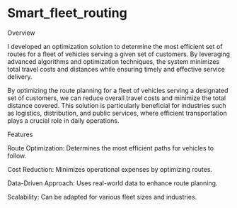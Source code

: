 # Smart_fleet_routing
Overview

I developed an optimization solution to determine the most efficient set of routes for a fleet of vehicles serving a given set of customers. By leveraging advanced algorithms and optimization techniques, the system minimizes total travel costs and distances while ensuring timely and effective service delivery.

By optimizing the route planning for a fleet of vehicles serving a designated set of customers, we can reduce overall travel costs and minimize the total distance covered. This solution is particularly beneficial for industries such as logistics, distribution, and public services, where efficient transportation plays a crucial role in daily operations.

Features

Route Optimization: Determines the most efficient paths for vehicles to follow.

Cost Reduction: Minimizes operational expenses by optimizing routes.

Data-Driven Approach: Uses real-world data to enhance route planning.

Scalability: Can be adapted for various fleet sizes and industries.
